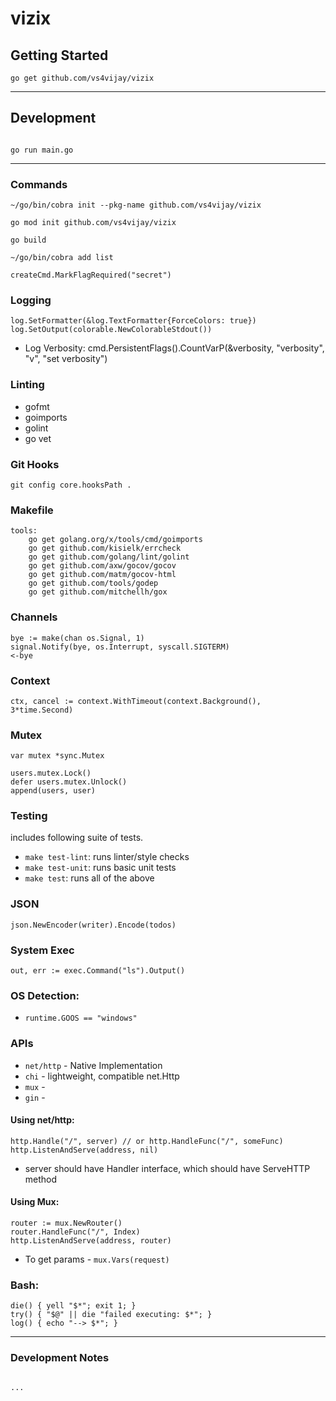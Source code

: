 # vizix

## Getting Started

```console
go get github.com/vs4vijay/vizix
```

---

## Development

```console

go run main.go

```

---

### Commands
```
~/go/bin/cobra init --pkg-name github.com/vs4vijay/vizix

go mod init github.com/vs4vijay/vizix

go build

~/go/bin/cobra add list

createCmd.MarkFlagRequired("secret")
```

### Logging
```
log.SetFormatter(&log.TextFormatter{ForceColors: true})
log.SetOutput(colorable.NewColorableStdout())
```
- Log Verbosity: cmd.PersistentFlags().CountVarP(&verbosity, "verbosity", "v", "set verbosity")


### Linting

- gofmt
- goimports
- golint
- go vet


### Git Hooks
```
git config core.hooksPath .
```

### Makefile
```
tools:
	go get golang.org/x/tools/cmd/goimports
	go get github.com/kisielk/errcheck
	go get github.com/golang/lint/golint
	go get github.com/axw/gocov/gocov
	go get github.com/matm/gocov-html
	go get github.com/tools/godep
	go get github.com/mitchellh/gox
```

### Channels
```
bye := make(chan os.Signal, 1)
signal.Notify(bye, os.Interrupt, syscall.SIGTERM)
<-bye
```

### Context
```
ctx, cancel := context.WithTimeout(context.Background(), 3*time.Second)
```

### Mutex
```
var mutex *sync.Mutex

users.mutex.Lock()
defer users.mutex.Unlock()
append(users, user)
```

### Testing
includes following suite of tests.
- `make test-lint`: runs linter/style checks
- `make test-unit`: runs basic unit tests
- `make test`: runs all of the above

### JSON
```
json.NewEncoder(writer).Encode(todos)
```

### System Exec
```
out, err := exec.Command("ls").Output()
```

### OS Detection:

- `runtime.GOOS == "windows"`


### APIs

- `net/http` - Native Implementation
- `chi` - lightweight, compatible net.Http
- `mux` - 
- `gin` - 


#### Using net/http:

```
http.Handle("/", server) // or http.HandleFunc("/", someFunc)
http.ListenAndServe(address, nil)
```
- server should have Handler interface, which should have ServeHTTP method

#### Using Mux: 

```
router := mux.NewRouter()
router.HandleFunc("/", Index)
http.ListenAndServe(address, router)
```
- To get params - `mux.Vars(request)`

### Bash:
```yell() { echo "FAILED> $*" >&2; }
die() { yell "$*"; exit 1; }
try() { "$@" || die "failed executing: $*"; }
log() { echo "--> $*"; }
```

---

### Development Notes

```

...

```